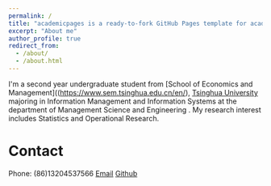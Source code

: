 ```yaml
---
permalink: /
title: "academicpages is a ready-to-fork GitHub Pages template for academic personal websites"
excerpt: "About me"
author_profile: true
redirect_from: 
  - /about/
  - /about.html
---
```


I'm a second year undergraduate student from [School of Economics and Management]((https://www.sem.tsinghua.edu.cn/en/), [Tsinghua University](https://www.tsinghua.edu.cn/en/) majoring in Information Management and Information Systems at the department of Management Science and Engineering . My research interest includes Statistics and Operational Research.

Contact
======
Phone: (86)13204537566
[Email](mailto:zuojr22@mails.tsinghua.edu.cn) 
[Github](https://github.com/zuojr)  
